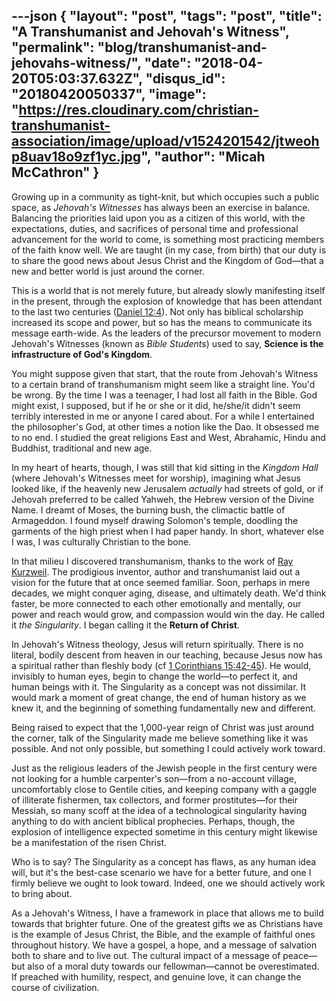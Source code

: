---json
{
	"layout": "post",
	"tags": "post",
    "title": "A Transhumanist and Jehovah's Witness",
    "permalink": "blog/transhumanist-and-jehovahs-witness/",
    "date": "2018-04-20T05:03:37.632Z",
    "disqus_id": "20180420050337",
    "image":  "https://res.cloudinary.com/christian-transhumanist-association/image/upload/v1524201542/jtweohp8uav18o9zf1yc.jpg",
    "author": "Micah McCathron"
}
---
Growing up in a community as tight-knit, but which occupies such a public space, as *Jehovah's Witnesses* has always been an exercise in balance. Balancing the priorities laid upon you as a citizen of this world, with the expectations, duties, and sacrifices of personal time and professional advancement for the world to come, is something most practicing members of the faith know well. We are taught (in my case, from birth) that our duty is to share the good news about Jesus Christ and the Kingdom of God—that a new and better world is just around the corner.

This is a world that is not merely future, but already slowly manifesting itself in the present, through the explosion of knowledge that has been attendant to the last two centuries ([Daniel 12:4](https://www.biblegateway.com/passage/?search=Daniel+12%3A4&version=NIV)). Not only has biblical scholarship increased its scope and power, but so has the means to communicate its message earth-wide. As the leaders of the precursor movement to modern Jehovah's Witnesses (known as *Bible Students*) used to say, **Science is the infrastructure of God's Kingdom**.

You might suppose given that start, that the route from Jehovah's Witness to a certain brand of transhumanism might seem like a straight line. You'd be wrong. By the time I was a teenager, I had lost all faith in the Bible. God might exist, I supposed, but if he or she or it did, he/she/it didn't seem terribly interested in me or anyone I cared about. For a while I entertained the philosopher's God, at other times a notion like the Dao. It obsessed me to no end. I studied the great religions East and West, Abrahamic, Hindu and Buddhist, traditional and new age. 

In my heart of hearts, though, I was still that kid sitting in the *Kingdom Hall* (where Jehovah's Witnesses meet for worship), imagining what Jesus looked like, if the heavenly new Jerusalem _actually_ had streets of gold, or if Jehovah preferred to be called Yahweh, the Hebrew version of the Divine Name. I dreamt of Moses, the burning bush, the climactic battle of Armageddon. I found myself drawing Solomon's temple, doodling the garments of the high priest when I had paper handy. In short, whatever else I was, I was culturally Christian to the bone.

In that milieu I discovered transhumanism, thanks to the work of [Ray Kurzweil](https://smile.amazon.com/Singularity-Near-Humans-Transcend-Biology/dp/0143037889/ref=as_li_ss_tl?ie=UTF8&qid=1524201143&sr=8-1&keywords=ray+kurzweil&linkCode=ll1&tag=micahredding-20&linkId=3072f6e9bf1283d44d564d7354181105). The prodigious inventor, author and transhumanist laid out a vision for the future that at once seemed familiar.  Soon, perhaps in mere decades, we might conquer aging, disease, and ultimately death.  We'd think faster, be more connected to each other emotionally and mentally, our power and reach would grow, and compassion would win the day. He called it *the Singularity*.  I began calling it the **Return of Christ**.

In Jehovah's Witness theology, Jesus will return spiritually. There is no literal, bodily descent from heaven in our teaching, because Jesus now has a spiritual rather than fleshly body (cf [1 Corinthians 15:42-45](https://www.biblegateway.com/passage/?search=1+Corinthians+15%3A42-45&version=NIV)). He would, invisibly to human eyes, begin to change the world—to perfect it, and human beings with it. The Singularity as a concept was not dissimilar. It would mark a moment of great change, the end of human history as we knew it, and the beginning of something fundamentally new and different. 

Being raised to expect that the 1,000-year reign of Christ was just around the corner, talk of the Singularity made me believe something like it was possible. And not only possible, but something I could actively work toward. 

Just as the religious leaders of the Jewish people in the first century were not looking for a humble carpenter's son—from a no-account village, uncomfortably close to Gentile cities, and keeping company with a gaggle of illiterate fishermen, tax collectors, and former prostitutes—for their Messiah, so many scoff at the idea of a technological singularity having anything to do with ancient biblical prophecies. Perhaps, though, the explosion of intelligence expected sometime in this century might likewise be a manifestation of the risen Christ.

Who is to say? The Singularity as a concept has flaws, as any human idea will, but it's the best-case scenario we have for a better future, and one I firmly believe we ought to look toward. Indeed, one we should actively work to bring about. 

As a Jehovah's Witness, I have a framework in place that allows me to build towards that brighter future. One of the greatest gifts we as Christians have is the example of Jesus Christ, the Bible, and the example of faithful ones throughout history. We have a gospel, a hope, and a message of salvation both to share and to live out. The cultural impact of a message of peace—but also of a moral duty towards our fellowman—cannot be overestimated. If preached with humility, respect, and genuine love, it can change the course of civilization.
